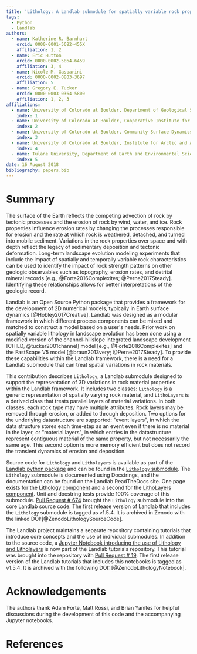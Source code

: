 ```yaml
---
title: 'Lithology: A Landlab submodule for spatially variable rock properties'
tags:
  - Python
  - Landlab
authors:
  - name: Katherine R. Barnhart
    orcid: 0000-0001-5682-455X
    affiliation: 1, 2
  - name: Eric Hutton
    orcid: 0000-0002-5864-6459
    affiliation: 3, 4
  - name: Nicole M. Gasparini
    orcid: 0000-0002-0803-3697
    affiliation: 5
  - name: Gregory E. Tucker
    orcid: 0000-0003-0364-5800
    affiliation: 1, 2, 3
affiliations:
  - name: University of Colorado at Boulder, Department of Geological Sciences
    index: 1
  - name: University of Colorado at Boulder, Cooperative Institute for Research in Environmental Sciences
    index: 2
  - name: University of Colorado at Boulder, Community Surface Dynamics Modeling System Integration Facility
    index: 3
  - name: University of Colorado at Boulder, Institute for Arctic and Alpine Research
    index: 4
  - name: Tulane University, Department of Earth and Environmental Sciences
    index: 5
date: 16 August 2018
bibliography: papers.bib
---
```


# Summary

The surface of the Earth reflects the competing advection of rock by tectonic processes and the erosion of rock by wind, water, and ice. Rock properties influence erosion rates by changing the processes responsible for erosion and the rate at which rock is weathered, detached, and turned into mobile sediment. Variations in the rock properties over space and with depth reflect the legacy of sedimentary deposition and tectonic deformation. Long-term landscape evolution modeling experiments that include the impact of spatially and temporally variable rock characteristics can be used to identify the impact of rock strength patterns on other geologic observables such as topography, erosion rates, and detrital mineral records [e.g., @Forte2016Complexites; @Perne2017Steady]. Identifying these relationships allows for better interpretations of the geologic record.

Landlab is an Open Source Python package that provides a framework for the development of 2D numerical models, typically in Earth surface dynamics [@Hobley2017Creative]. Landlab was designed as a  modular framework in which different process components can be mixed and matched to construct a model based on a user's needs. Prior work on spatially variable lithology in landscape evolution has been done using a modified version of the channel-hillslope integrated landscape development [CHILD, @tucker2001channel] model [e.g., @Forte2016Complexites] and the FastScape V5 model [@braun2013very; @Perne2017Steady]. To provide these capabilities within the Landlab framework, there is a need for a Landlab submodule that can treat spatial variations in rock materials.  

This contribution describes ``Lithology``, a Landlab submodule designed to support the representation of 3D variations in rock material properties within the Landlab framework. It includes two classes: ``Lithology`` is a generic representation of spatially varying rock material, and ``LithoLayers`` is a derived class that treats parallel layers of material variations. In both classes, each rock type may have multiple attributes. Rock layers may be removed through erosion, or added to through deposition. Two options for the underlying datastructure are supported: "event layers", in which the data structure stores each time-step as an event even if there is no material in the layer, or "material layers", in which entries in the datastructure represent contiguous material of the same property, but not necessarily the same age. This second option is more memory efficient but does not record the transient dynamics of erosion and deposition.

Source code for ``Lithology`` and ``Litholayers`` is available as part of the [Landlab python package](https://github.com/landlab/landlab) and can be found in the [``Lithology`` submodule](https://github.com/landlab/landlab/tree/master/landlab/components/lithology). The ``Lithology`` submodule is documented using Docstrings, and the documentation can be found on the Landlab ReadTheDocs site. One page exists for the [Lithology component](https://landlab.readthedocs.io/en/master/landlab.components.lithology.html) and a second for the [LithoLayers component](https://landlab.readthedocs.io/en/master/landlab.components.litholayers.html). Unit and docstring tests provide 100% coverage of this submodule. [Pull Request # 674](https://github.com/landlab/landlab/pull/674) brought the ``Lithology`` submodule into the core Landlab source code. The first release version of Landlab that includes the ``Lithology`` submodule is tagged as v1.5.4. It is archived in Zenodo with the linked DOI:[@ZenodoLithologySourceCode].

The Landlab project maintains a separate repository containing tutorials that introduce core concepts and the use of individual submodules. In addition to the source code, a [Jupyter Notebook introducing the use of Lithology and Litholayers](https://nbviewer.jupyter.org/github/landlab/tutorials/blob/next/lithology/lithology_and_litholayers.ipynb) is now part of the Landlab tutorials repository. This tutorial was brought into the repository with [Pull Request # 19](https://github.com/landlab/tutorials/pull/19). The first release version of the Landlab tutorials that includes this notebooks is tagged as v1.5.4. It is archived with the following DOI: [@ZenodoLithologyNotebook].

# Acknowledgements
The authors thank Adam Forte, Matt Rossi, and Brian Yanites for helpful discussions during the development of this code and the accompanying Jupyter notebooks.

# References
